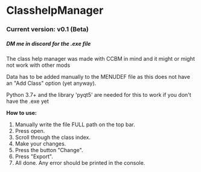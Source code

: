# ClasshelpManager
<h3>Current version: v0.1 (Beta)</h3>
<h5>DM me in discord for the .exe file</h5>
<p>The class help manager was made with CCBM in mind and it might or might not work with other mods</p>
<p>Data has to be added manually to the MENUDEF file as this does not have an "Add Class" option (yet anyway).</p>
<p>Python 3.7+ and the library 'pyqt5' are needed for this to work if you don't have the .exe yet</p>
<strong>How to use: </strong>
<ol>
  <li>Manually write the file FULL path on the top bar.</li>
  <li>Press open.</li>
  <li>Scroll through the class index.</li>
  <li>Make your changes.</li>
  <li>Press the button "Change".</li>
  <li>Press "Export".</li>
  <li>All done. Any error should be printed in the console.</li>
 </ol>
